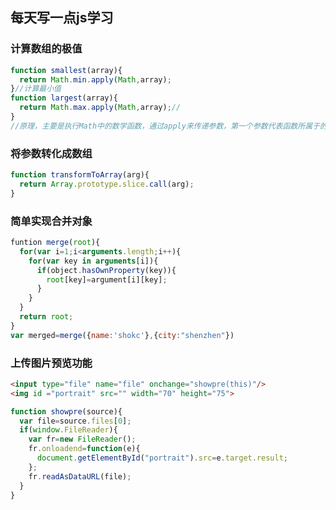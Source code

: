 ## 每天写一点js学习

### 计算数组的极值

```javascript
function smallest(array){
  return Math.min.apply(Math,array);
}//计算最小值
function largest(array){
  return Math.max.apply(Math,array);//
}
//原理，主要是执行Math中的数学函数，通过apply来传递参数，第一个参数代表函数所属于的对象，第二个参数必须是数组，表示传入的参数。

```

### 将参数转化成数组

```javascript
function transformToArray(arg){
  return Array.prototype.slice.call(arg);
}
```

### 简单实现合并对象

```javascript
funtion merge(root){
  for(var i=1;i<arguments.length;i++){
    for(var key in arguments[i]){
      if(object.hasOwnProperty(key)){
        root[key]=argument[i][key];
      }
    }
  }
  return root;
}
var merged=merge({name:'shokc'},{city:"shenzhen"})
```

### 上传图片预览功能

```html
<input type="file" name="file" onchange="showpre(this)"/>
<img id ="portrait" src="" width="70" height="75">
```

```javascript
function showpre(source){
  var file=source.files[0];
  if(window.FileReader){
    var fr=new FileReader();
    fr.onloadend=function(e){
      document.getElementById("portrait").src=e.target.result;
    };
    fr.readAsDataURL(file);
  }
}
```

### 


